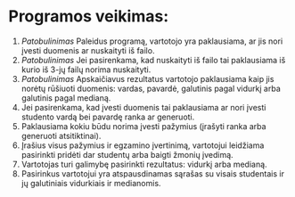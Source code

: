 # Programos veikimas: 
1. *Patobulinimas*  Paleidus programą, vartotojo yra paklausiama, ar jis nori įvesti duomenis ar nuskaityti iš failo.
2. *Patobulinimas* Jei pasirenkama, kad nuskaityti iš failo tai paklausiama iš kurio iš 3-jų failų norima nuskaityti.
3. *Patobulinimas* Apskaičiavus rezultatus vartotojo paklausiama kaip jis norėtų rūšiuoti duomenis: vardas, pavardė, galutinis pagal vidurkį arba galutinis pagal medianą. 
4. Jei pasirenkama, kad įvesti duomenis tai paklausiama ar nori įvesti studento vardą bei pavardę ranka ar generuoti.
5. Paklausiama kokiu būdu norima įvesti pažymius (įrašyti ranka arba generuoti atsitiktinai).
6. Įrašius visus pažymius ir egzamino įvertinimą, vartotojui leidžiama pasirinkti pridėti dar studentų arba baigti žmonių įvedimą.
7. Vartotojas turi galimybę pasirinkti rezultatus: vidurkį arba medianą.
8. Pasirinkus vartotojui yra atspausdinamas sąrašas su visais studentais ir jų galutiniais vidurkiais ir medianomis.

